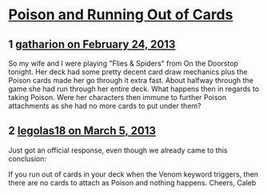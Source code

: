 # [Poison and Running Out of Cards](https://community.fantasyflightgames.com/topic/79743-poison-and-running-out-of-cards/)

## 1 [gatharion on February 24, 2013](https://community.fantasyflightgames.com/topic/79743-poison-and-running-out-of-cards/?do=findComment&comment=766522)

So my wife and I were playing "Flies & Spiders" from On the Doorstop tonight. Her deck had some pretty decent card draw mechanics plus the Poison cards made her go through it extra fast. About halfway through the game she had run through her entire deck. What happens then in regards to taking Poison. Were her characters then immune to further Poison attachments as she had no more cards to put under them? 

## 2 [legolas18 on March 5, 2013](https://community.fantasyflightgames.com/topic/79743-poison-and-running-out-of-cards/?do=findComment&comment=770407)

Just got an official response, even though we already came to this conclusion:

If you run out of cards in your deck when the Venom keyword triggers, then there are no cards to attach as Poison and nothing happens.
Cheers,
Caleb

